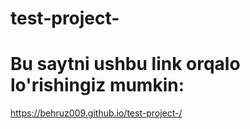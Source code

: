 # test-project-

# Bu saytni ushbu link orqalo lo'rishingiz mumkin:
https://behruz009.github.io/test-project-/
